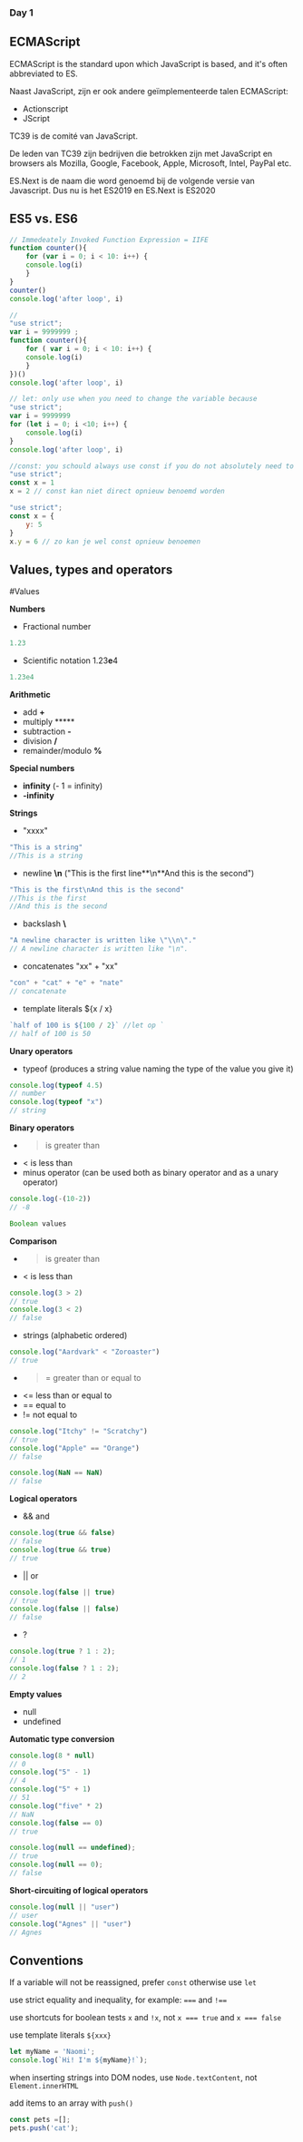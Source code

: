 ### Day 1 

## ECMAScript
ECMAScript is the standard upon which JavaScript is based, and it's often abbreviated to ES.

Naast JavaScript, zijn er ook andere geïmplementeerde talen ECMAScript:

- Actionscript
- JScript

TC39 is de comité van JavaScript.

De leden van TC39 zijn bedrijven die betrokken zijn met JavaScript en browsers als Mozilla, Google, Facebook, Apple, Microsoft, Intel, PayPal etc.

ES.Next is de naam die word genoemd bij de volgende versie van Javascript. Dus nu is het ES2019 en ES.Next is ES2020

## ES5 vs. ES6
```jsx
// Immedeately Invoked Function Expression = IIFE 
function counter(){
	for (var i = 0; i < 10: i++) {
	console.log(i)
	}
}
counter()
console.log('after loop', i)

//
"use strict";
var i = 9999999 ;
function counter(){
	for ( var i = 0; i < 10: i++) {
	console.log(i)
	}
})()
console.log('after loop', i)

// let: only use when you need to change the variable because 
"use strict";
var i = 9999999
for (let i = 0; i <10; i++) {
	console.log(i)
}
console.log('after loop', i)

//const: you schould always use const if you do not absolutely need to change the variable
"use strict";
const x = 1
x = 2 // const kan niet direct opnieuw benoemd worden

"use strict";
const x = {
	y: 5
}
x.y = 6 // zo kan je wel const opnieuw benoemen

```

## Values, types and operators
#Values

**Numbers** 

- Fractional number

```jsx
1.23
```

- Scientific notation 1.23**e**4

```jsx
1.23e4
```

**Arithmetic**

- add **+**
- multiply *****
- subtraction **-**
- division **/**
- remainder/modulo **%**

**Special numbers**

- **infinity** (- 1 = infinity)
- **-infinity**

**Strings**

- "xxxx"

```jsx
"This is a string"
//This is a string
```

- newline **\n** ("This is the first line**\n**And this is the second")

```jsx
"This is the first\nAnd this is the second"
//This is the first
//And this is the second
```

- backslash **\\**

```jsx
"A newline character is written like \"\\n\"."
// A newline character is written like "\n".
```

- concatenates "xx" + "xx"

```jsx
"con" + "cat" + "e" + "nate"
// concatenate
```

- template literals ${x / x}

```jsx
`half of 100 is ${100 / 2}` //let op `
// half of 100 is 50

```

**Unary operators**

- typeof (produces a string value naming the type of the value you give it)

```jsx
console.log(typeof 4.5)
// number
console.log(typeof "x")
// string
```

 **Binary operators**

- > is greater than
- < is less than
- minus operator (can be used both as binary operator and as a unary operator)

```jsx
console.log(-(10-2))
// -8
```

```jsx
Boolean values
```

**Comparison**

- > is greater than
- < is less than

```jsx
console.log(3 > 2)
// true
console.log(3 < 2)
// false
```

- strings (alphabetic ordered)

```jsx
console.log("Aardvark" < "Zoroaster")
// true
```

- >= greater than or equal to
- <= less than or equal to
- == equal to
- != not equal to

```jsx
console.log("Itchy" != "Scratchy")
// true
console.log("Apple" == "Orange")
// false

console.log(NaN == NaN)
// false
```

**Logical operators**

- && and

```jsx
console.log(true && false)
// false
console.log(true && true)
// true
```

- || or

```jsx
console.log(false || true)
// true
console.log(false || false)
// false
```

- ?

```jsx
console.log(true ? 1 : 2);
// 1
console.log(false ? 1 : 2);
// 2
```

**Empty values**

- null
- undefined

**Automatic type conversion**

```jsx
console.log(8 * null)
// 0
console.log("5" - 1)
// 4
console.log("5" + 1)
// 51
console.log("five" * 2)
// NaN
console.log(false == 0)
// true
```

```jsx
console.log(null == undefined);
// true
console.log(null == 0);
// false
```

**Short-circuiting of logical operators**

```jsx
console.log(null || "user")
// user
console.log("Agnes" || "user")
// Agnes
```

## Conventions
If a variable will not be reassigned, prefer `const` otherwise use `let`

use strict equality and inequality, for example: `===` and `!==`

use shortcuts for boolean tests `x` and `!x`, not `x === true` and `x === false`

use template literals `${xxx}`

```jsx
let myName = 'Naomi';
console.log(`Hi! I'm ${myName}!`);
```

when inserting strings into DOM nodes, use `Node.textContent`, not `Element.innerHTML`

add items to an array with `push()`

```jsx
const pets =[];
pets.push('cat');
```